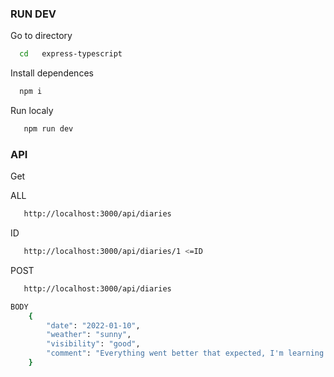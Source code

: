 ### RUN DEV

Go to directory
```bash
  cd   express-typescript
```

Install dependences
```bash
  npm i
```
Run localy

```bash
   npm run dev
```


### API

Get

ALL
```bash
   http://localhost:3000/api/diaries
```

ID
```bash
   http://localhost:3000/api/diaries/1 <=ID
```

POST
```bash
   http://localhost:3000/api/diaries

BODY
    {
        "date": "2022-01-10",
        "weather": "sunny",
        "visibility": "good",
        "comment": "Everything went better that expected, I'm learning much"
    }
```